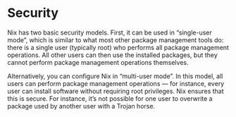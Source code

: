 # Security

Nix has two basic security models. First, it can be used in “single-user
mode”, which is similar to what most other package management tools do:
there is a single user (typically root) who performs all package
management operations. All other users can then use the installed
packages, but they cannot perform package management operations
themselves.

Alternatively, you can configure Nix in “multi-user mode”. In this
model, all users can perform package management operations — for
instance, every user can install software without requiring root
privileges. Nix ensures that this is secure. For instance, it’s not
possible for one user to overwrite a package used by another user with a
Trojan horse.
